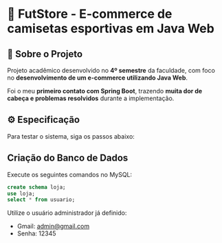 # 🛒 FutStore - E-commerce de camisetas esportivas em Java Web

## 📖 Sobre o Projeto
Projeto acadêmico desenvolvido no **4º semestre** da faculdade, com foco no **desenvolvimento de um e-commerce utilizando Java Web**.  

Foi o meu **primeiro contato com Spring Boot**, trazendo **muita dor de cabeça e problemas resolvidos** durante a implementação.

## ⚙️ Especificação

Para testar o sistema, siga os passos abaixo:

## Criação do Banco de Dados
Execute os seguintes comandos no MySQL:

```sql
create schema loja;
use loja;
select * from usuario;
```

Utilize o usuário administrador já definido:
- Gmail: admin@gmail.com
- Senha: 12345
